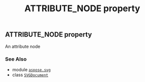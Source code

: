 ﻿---
title: ATTRIBUTE_NODE property
second_title: Aspose.SVG for Python via .NET API References
description: 
type: docs
weight: 490
url: /python-net/aspose.svg/svgdocument/attribute_node/
is_root: false
---

## ATTRIBUTE_NODE property


An attribute node

### See Also
* module [`aspose.svg`](../../)
* class [`SVGDocument`](/svg/python-net/aspose.svg/svgdocument)
